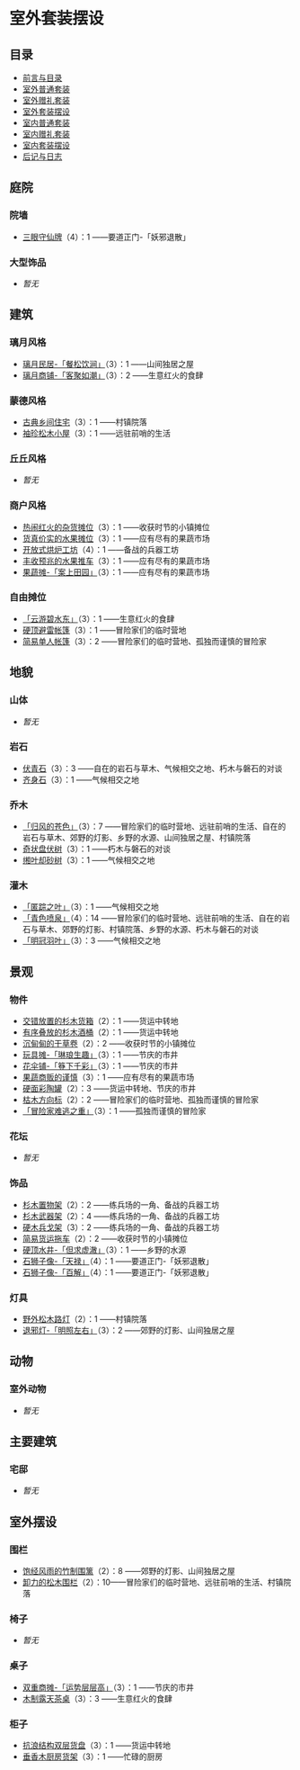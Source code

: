# 室外套装摆设

## 目录

- [前言与目录](前言与目录.md)
- [室外普通套装](室外普通套装.md)
- [室外赠礼套装](室外赠礼套装.md)
- [室外套装摆设](室外套装摆设.md)
- [室内普通套装](室内普通套装.md)
- [室内赠礼套装](室内赠礼套装.md)
- [室内套装摆设](室内套装摆设.md)
- [后记与日志](后记与日志.md)

## 庭院

### 院墙

- [三眼守仙牌](https://bbs.mihoyo.com/ys/obc/content/1825/detail)（4）：1 ——要道正门-「妖邪退散」

### 大型饰品

- _暂无_

## 建筑

### 璃月风格

- [璃月民居-「餐松饮涧」](https://bbs.mihoyo.com/ys/obc/content/1904/detail)（3）：1 ——山间独居之屋
- [璃月商铺-「客聚如潮」](https://bbs.mihoyo.com/ys/obc/content/1907/detail)（3）：2 ——生意红火的食肆

### 蒙德风格

- [古典乡间住宅](https://bbs.mihoyo.com/ys/obc/content/1895/detail)（3）：1 ——村镇院落
- [袖珍松木小屋](-)（3）：1 ——远驻前哨的生活

### 丘丘风格

- _暂无_

### 商户风格

- [热闹红火的杂货摊位](https://bbs.mihoyo.com/ys/obc/content/1911/detail)（3）：1 ——收获时节的小镇摊位
- [货真价实的水果摊位](https://bbs.mihoyo.com/ys/obc/content/1899/detail)（3）：1 ——应有尽有的果蔬市场
- [开放式烘炉工坊](https://bbs.mihoyo.com/ys/obc/content/1901/detail)（4）：1 ——备战的兵器工坊
- [丰收预兆的水果推车](https://bbs.mihoyo.com/ys/obc/content/1892/detail)（3）：1 ——应有尽有的果蔬市场
- [果蔬摊-「案上田园」](https://bbs.mihoyo.com/ys/obc/content/1898/detail)（3）：1 ——应有尽有的果蔬市场

### 自由摊位

- [「云游碧水东」](https://bbs.mihoyo.com/ys/obc/content/1889/detail)（3）：1 ——生意红火的食肆
- [硬顶避雷帐篷](https://bbs.mihoyo.com/ys/obc/content/1913/detail)（3）：1 ——冒险家们的临时营地
- [简易单人帐篷](https://bbs.mihoyo.com/ys/obc/content/1900/detail)（3）：2 ——冒险家们的临时营地、孤独而谨慎的冒险家

## 地貌

### 山体

- _暂无_

### 岩石

- [伏青石](-)（3）：3 ——自在的岩石与草木、气候相交之地、朽木与磐石的对谈
- [齐身石](-)（3）：1 ——气候相交之地

### 乔木

- [「归风的苍色」](-)（3）：7 ——冒险家们的临时营地、远驻前哨的生活、自在的岩石与草木、郊野的灯影、乡野的水源、山间独居之屋、村镇院落
- [奇状盘伏树](-)（3）：1 ——朽木与磐石的对谈
- [缃叶却砂树](-)（3）：1 ——气候相交之地

### 灌木

- [「匿踪之叶」](-)（3）：1 ——气候相交之地
- [「青色喷泉」](-)（4）：14 ——冒险家们的临时营地、远驻前哨的生活、自在的岩石与草木、郊野的灯影、村镇院落、乡野的水源、朽木与磐石的对谈
- [「明冠羽叶」](-)（3）：3 ——气候相交之地

## 景观

### 物件

- [交错放置的杉木货箱](https://bbs.mihoyo.com/ys/obc/content/1863/detail)（2）：1 ——货运中转地
- [有序叠放的杉木酒桶](https://bbs.mihoyo.com/ys/obc/content/1884/detail)（2）：1 ——货运中转地
- [沉甸甸的干草卷](https://bbs.mihoyo.com/ys/obc/content/1856/detail)（2）：2 ——收获时节的小镇摊位
- [玩具摊-「琳琅生趣」](https://bbs.mihoyo.com/ys/obc/content/1878/detail)（3）：1 ——节庆的市井
- [花伞铺-「簦下千彩」](https://bbs.mihoyo.com/ys/obc/content/1861/detail)（3）：1 ——节庆的市井
- [果蔬商贩的谨慎](https://bbs.mihoyo.com/ys/obc/content/1858/detail)（3）：1 ——应有尽有的果蔬市场
- [硬面彩陶罐](https://bbs.mihoyo.com/ys/obc/content/1881/detail)（2）：3 ——货运中转地、节庆的市井
- [枯木方向标](https://bbs.mihoyo.com/ys/obc/content/1865/detail)（2）：2 ——冒险家们的临时营地、孤独而谨慎的冒险家
- [「冒险家难逃之重」](https://bbs.mihoyo.com/ys/obc/content/1886/detail)（3）：1 ——孤独而谨慎的冒险家

### 花坛

- _暂无_

### 饰品

- [杉木置物架](https://bbs.mihoyo.com/ys/obc/content/1871/detail)（2）：2 ——练兵场的一角、备战的兵器工坊
- [杉木武器架](https://bbs.mihoyo.com/ys/obc/content/1870/detail)（2）：4 ——练兵场的一角、备战的兵器工坊
- [硬木兵戈架](https://bbs.mihoyo.com/ys/obc/content/1882/detail)（3）：2 ——练兵场的一角、备战的兵器工坊
- [简易货运拖车](https://bbs.mihoyo.com/ys/obc/content/1862/detail)（2）：2 ——收获时节的小镇摊位
- [硬顶水井-「但求虚澈」](https://bbs.mihoyo.com/ys/obc/content/1880/detail)（3）：1 ——乡野的水源
- [石狮子像-「天禄」](https://bbs.mihoyo.com/ys/obc/content/1873/detail)（4）：1 ——要道正门-「妖邪退散」
- [石狮子像-「百解」](https://bbs.mihoyo.com/ys/obc/content/1872/detail)（4）：1 ——要道正门-「妖邪退散」

### 灯具

- [野外松木路灯](https://bbs.mihoyo.com/ys/obc/content/1879/detail)（2）：1 ——村镇院落
- [退邪灯-「明照左右」](https://bbs.mihoyo.com/ys/obc/content/1877/detail)（3）：2 ——郊野的灯影、山间独居之屋

## 动物

### 室外动物

- _暂无_

## 主要建筑

### 宅邸

- _暂无_

## 室外摆设

### 围栏

- [饱经风雨的竹制围篱](https://bbs.mihoyo.com/ys/obc/content/1826/detail)（2）：8 ——郊野的灯影、山间独居之屋
- [卸力的松木围栏](https://bbs.mihoyo.com/ys/obc/content/1842/detail)（2）：10——冒险家们的临时营地、远驻前哨的生活、村镇院落

### 椅子

- _暂无_

### 桌子

- [双重商摊-「运势层层高」](https://bbs.mihoyo.com/ys/obc/content/1841/detail)（3）：1 ——节庆的市井
- [木制露天茶桌](https://bbs.mihoyo.com/ys/obc/content/1833/detail)（3）：3 ——生意红火的食肆

### 柜子

- [抗浪结构双层货盘](https://bbs.mihoyo.com/ys/obc/content/1834/detail)（3）：1 ——货运中转地
- [垂香木厨房货架](https://bbs.mihoyo.com/ys/obc/content/2090/detail)（3）：1 ——忙碌的厨房
